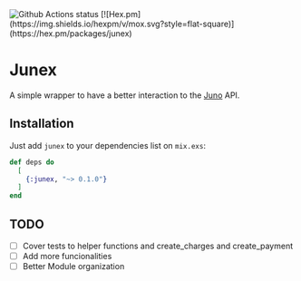 <img src='https://github.com/boostingtech/junex/workflows/actions/badge.svg?branch=master' alt='Github Actions status'/>
[![Hex.pm](https://img.shields.io/hexpm/v/mox.svg?style=flat-square)](https://hex.pm/packages/junex)

# Junex

A simple wrapper to have a better interaction to the [Juno](https://www.juno.com.br/) API.

## Installation

Just add `junex` to your dependencies list on `mix.exs`:

```elixir
def deps do
  [
    {:junex, "~> 0.1.0"}
  ]
end
```

## TODO

- [ ] Cover tests to helper functions and create_charges and create_payment
- [ ] Add more funcionalities
- [ ] Better Module organization

